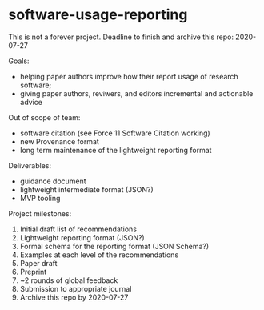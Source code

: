 # software-usage-reporting

This is not a forever project. Deadline to finish and archive this repo: 2020-07-27

Goals:
 - helping paper authors improve how their report usage of research software;
 - giving paper authors, reviwers, and editors incremental and actionable advice

Out of scope of team:
 - software citation (see Force 11 Software Citation working)
 - new Provenance format
 - long term maintenance of the lightweight reporting format

Deliverables:
 - guidance document
 - lightweight intermediate format (JSON?)
 - MVP tooling

Project milestones:

1. Initial draft list of recommendations
2. Lightweight reporting format (JSON?)
3. Formal schema for the reporting format (JSON Schema?)
4. Examples at each level of the recommendations
5. Paper draft
6. Preprint
7. ~2 rounds of global feedback
8. Submission to appropriate journal
9. Archive this repo by 2020-07-27

